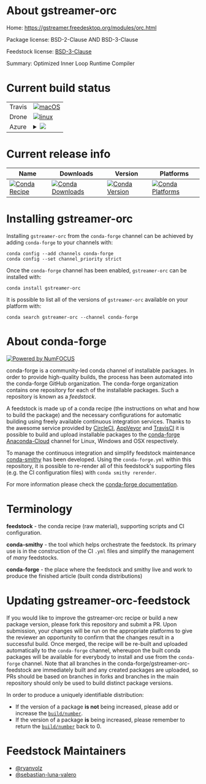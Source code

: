 About gstreamer-orc
===================

Home: https://gstreamer.freedesktop.org/modules/orc.html

Package license: BSD-2-Clause AND BSD-3-Clause

Feedstock license: [BSD-3-Clause](https://github.com/conda-forge/gstreamer-orc-feedstock/blob/master/LICENSE.txt)

Summary: Optimized Inner Loop Runtime Compiler

Current build status
====================


<table><tr>
    <td>Travis</td>
    <td>
      <a href="https://travis-ci.com/conda-forge/gstreamer-orc-feedstock">
        <img alt="macOS" src="https://img.shields.io/travis/com/conda-forge/gstreamer-orc-feedstock/master.svg?label=macOS">
      </a>
    </td>
  </tr><tr>
    <td>Drone</td>
    <td>
      <a href="https://cloud.drone.io/conda-forge/gstreamer-orc-feedstock">
        <img alt="linux" src="https://img.shields.io/drone/build/conda-forge/gstreamer-orc-feedstock/master.svg?label=Linux">
      </a>
    </td>
  </tr>
    
  <tr>
    <td>Azure</td>
    <td>
      <details>
        <summary>
          <a href="https://dev.azure.com/conda-forge/feedstock-builds/_build/latest?definitionId=7482&branchName=master">
            <img src="https://dev.azure.com/conda-forge/feedstock-builds/_apis/build/status/gstreamer-orc-feedstock?branchName=master">
          </a>
        </summary>
        <table>
          <thead><tr><th>Variant</th><th>Status</th></tr></thead>
          <tbody><tr>
              <td>linux_64</td>
              <td>
                <a href="https://dev.azure.com/conda-forge/feedstock-builds/_build/latest?definitionId=7482&branchName=master">
                  <img src="https://dev.azure.com/conda-forge/feedstock-builds/_apis/build/status/gstreamer-orc-feedstock?branchName=master&jobName=linux&configuration=linux_64_" alt="variant">
                </a>
              </td>
            </tr><tr>
              <td>linux_aarch64</td>
              <td>
                <a href="https://dev.azure.com/conda-forge/feedstock-builds/_build/latest?definitionId=7482&branchName=master">
                  <img src="https://dev.azure.com/conda-forge/feedstock-builds/_apis/build/status/gstreamer-orc-feedstock?branchName=master&jobName=linux&configuration=linux_aarch64_" alt="variant">
                </a>
              </td>
            </tr><tr>
              <td>linux_ppc64le</td>
              <td>
                <a href="https://dev.azure.com/conda-forge/feedstock-builds/_build/latest?definitionId=7482&branchName=master">
                  <img src="https://dev.azure.com/conda-forge/feedstock-builds/_apis/build/status/gstreamer-orc-feedstock?branchName=master&jobName=linux&configuration=linux_ppc64le_" alt="variant">
                </a>
              </td>
            </tr><tr>
              <td>osx_64</td>
              <td>
                <a href="https://dev.azure.com/conda-forge/feedstock-builds/_build/latest?definitionId=7482&branchName=master">
                  <img src="https://dev.azure.com/conda-forge/feedstock-builds/_apis/build/status/gstreamer-orc-feedstock?branchName=master&jobName=osx&configuration=osx_64_" alt="variant">
                </a>
              </td>
            </tr><tr>
              <td>osx_arm64</td>
              <td>
                <a href="https://dev.azure.com/conda-forge/feedstock-builds/_build/latest?definitionId=7482&branchName=master">
                  <img src="https://dev.azure.com/conda-forge/feedstock-builds/_apis/build/status/gstreamer-orc-feedstock?branchName=master&jobName=osx&configuration=osx_arm64_" alt="variant">
                </a>
              </td>
            </tr>
          </tbody>
        </table>
      </details>
    </td>
  </tr>
</table>

Current release info
====================

| Name | Downloads | Version | Platforms |
| --- | --- | --- | --- |
| [![Conda Recipe](https://img.shields.io/badge/recipe-gstreamer--orc-green.svg)](https://anaconda.org/conda-forge/gstreamer-orc) | [![Conda Downloads](https://img.shields.io/conda/dn/conda-forge/gstreamer-orc.svg)](https://anaconda.org/conda-forge/gstreamer-orc) | [![Conda Version](https://img.shields.io/conda/vn/conda-forge/gstreamer-orc.svg)](https://anaconda.org/conda-forge/gstreamer-orc) | [![Conda Platforms](https://img.shields.io/conda/pn/conda-forge/gstreamer-orc.svg)](https://anaconda.org/conda-forge/gstreamer-orc) |

Installing gstreamer-orc
========================

Installing `gstreamer-orc` from the `conda-forge` channel can be achieved by adding `conda-forge` to your channels with:

```
conda config --add channels conda-forge
conda config --set channel_priority strict
```

Once the `conda-forge` channel has been enabled, `gstreamer-orc` can be installed with:

```
conda install gstreamer-orc
```

It is possible to list all of the versions of `gstreamer-orc` available on your platform with:

```
conda search gstreamer-orc --channel conda-forge
```


About conda-forge
=================

[![Powered by NumFOCUS](https://img.shields.io/badge/powered%20by-NumFOCUS-orange.svg?style=flat&colorA=E1523D&colorB=007D8A)](http://numfocus.org)

conda-forge is a community-led conda channel of installable packages.
In order to provide high-quality builds, the process has been automated into the
conda-forge GitHub organization. The conda-forge organization contains one repository
for each of the installable packages. Such a repository is known as a *feedstock*.

A feedstock is made up of a conda recipe (the instructions on what and how to build
the package) and the necessary configurations for automatic building using freely
available continuous integration services. Thanks to the awesome service provided by
[CircleCI](https://circleci.com/), [AppVeyor](https://www.appveyor.com/)
and [TravisCI](https://travis-ci.com/) it is possible to build and upload installable
packages to the [conda-forge](https://anaconda.org/conda-forge)
[Anaconda-Cloud](https://anaconda.org/) channel for Linux, Windows and OSX respectively.

To manage the continuous integration and simplify feedstock maintenance
[conda-smithy](https://github.com/conda-forge/conda-smithy) has been developed.
Using the ``conda-forge.yml`` within this repository, it is possible to re-render all of
this feedstock's supporting files (e.g. the CI configuration files) with ``conda smithy rerender``.

For more information please check the [conda-forge documentation](https://conda-forge.org/docs/).

Terminology
===========

**feedstock** - the conda recipe (raw material), supporting scripts and CI configuration.

**conda-smithy** - the tool which helps orchestrate the feedstock.
                   Its primary use is in the construction of the CI ``.yml`` files
                   and simplify the management of *many* feedstocks.

**conda-forge** - the place where the feedstock and smithy live and work to
                  produce the finished article (built conda distributions)


Updating gstreamer-orc-feedstock
================================

If you would like to improve the gstreamer-orc recipe or build a new
package version, please fork this repository and submit a PR. Upon submission,
your changes will be run on the appropriate platforms to give the reviewer an
opportunity to confirm that the changes result in a successful build. Once
merged, the recipe will be re-built and uploaded automatically to the
`conda-forge` channel, whereupon the built conda packages will be available for
everybody to install and use from the `conda-forge` channel.
Note that all branches in the conda-forge/gstreamer-orc-feedstock are
immediately built and any created packages are uploaded, so PRs should be based
on branches in forks and branches in the main repository should only be used to
build distinct package versions.

In order to produce a uniquely identifiable distribution:
 * If the version of a package **is not** being increased, please add or increase
   the [``build/number``](https://docs.conda.io/projects/conda-build/en/latest/resources/define-metadata.html#build-number-and-string).
 * If the version of a package **is** being increased, please remember to return
   the [``build/number``](https://docs.conda.io/projects/conda-build/en/latest/resources/define-metadata.html#build-number-and-string)
   back to 0.

Feedstock Maintainers
=====================

* [@ryanvolz](https://github.com/ryanvolz/)
* [@sebastian-luna-valero](https://github.com/sebastian-luna-valero/)

